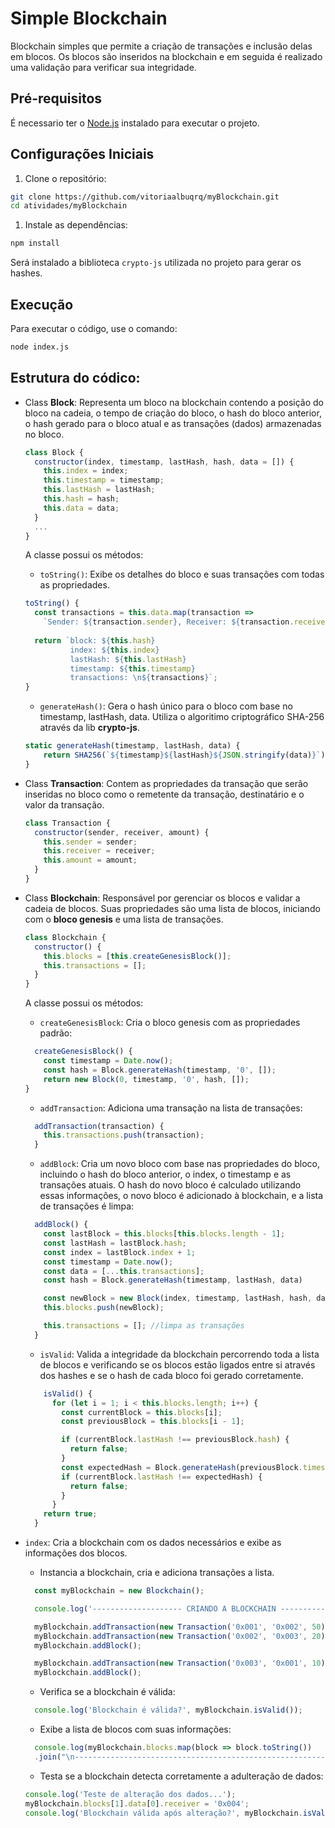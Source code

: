# Simple Blockchain 
Blockchain simples que permite a criação de transações e inclusão delas em blocos. Os blocos são inseridos na blockchain e em seguida é realizado uma validação para verificar sua integridade.

## Pré-requisitos
É necessario ter o [Node.js](https://nodejs.org/) instalado para executar o projeto.

## Configurações Iniciais

1. Clone o repositório:
  ```bash
  git clone https://github.com/vitoriaalbuqrq/myBlockchain.git
  cd atividades/myBlockchain
  ```
1. Instale as dependências:
  ```bash
  npm install
  ```
  Será instalado a biblioteca `crypto-js` utilizada no projeto para gerar os hashes.

## Execução
Para executar o código, use o comando:
```bash
node index.js
```
## Estrutura do códico:
- Class **Block**:
    Representa um bloco na blockchain contendo a posição do bloco na cadeia, o tempo de criação do bloco, o hash do bloco anterior, o hash gerado para o bloco atual e as transações (dados) armazenadas no bloco.
  
  ```javascript
  class Block {
    constructor(index, timestamp, lastHash, hash, data = []) {
      this.index = index;
      this.timestamp = timestamp;
      this.lastHash = lastHash;
      this.hash = hash; 
      this.data = data; 
    }
    ...
  }
  ```
  
  A classe possui os métodos:
  - `toString()`: Exibe os detalhes do bloco e suas transações com todas as propriedades.
  ```javascript
  toString() {
    const transactions = this.data.map(transaction => 
      `Sender: ${transaction.sender}, Receiver: ${transaction.receiver}, Amount: ${transaction.amount}`).join("\n");
    
    return `block: ${this.hash}
            index: ${this.index}
            lastHash: ${this.lastHash}
            timestamp: ${this.timestamp}
            transactions: \n${transactions}`;
  }
  ```
  - `generateHash()`: Gera o hash único para o bloco com base no timestamp, lastHash, data. Utiliza o algoritimo criptográfico SHA-256 através da lib **crypto-js**.

  ```javascript
  static generateHash(timestamp, lastHash, data) {
      return SHA256(`${timestamp}${lastHash}${JSON.stringify(data)}`).toString();
  }
  ```

- Class **Transaction**: Contem as propriedades da transação que serão inseridas no bloco como o remetente da transação, destinatário e o valor da transação.
  ```javascript
  class Transaction {
    constructor(sender, receiver, amount) {
      this.sender = sender;
      this.receiver = receiver;
      this.amount = amount;
    }
  }
  ```

- Class **Blockchain**: Responsável por gerenciar os blocos e validar a cadeia de blocos. Suas propriedades são uma lista de blocos, iniciando com o **bloco genesis** e uma lista de transações.
  ```javascript
  class Blockchain {
    constructor() {
      this.blocks = [this.createGenesisBlock()]; 
      this.transactions = [];
    }
  }
  ```
  
  A classe possui os métodos:
  - `createGenesisBlock`: Cria o bloco genesis com as propriedades padrão:
  ```javascript
    createGenesisBlock() {
      const timestamp = Date.now(); 
      const hash = Block.generateHash(timestamp, '0', []); 
      return new Block(0, timestamp, '0', hash, []);
  }
  ```
  - `addTransaction`: Adiciona uma transação na lista de transações:
  ```javascript
    addTransaction(transaction) {
      this.transactions.push(transaction);
    }
  ```
  - `addBlock`: Cria um novo bloco com base nas propriedades do bloco, incluindo o hash do bloco anterior, o index, o timestamp e as transações atuais. O hash do novo bloco é calculado utilizando essas informações, o novo bloco é adicionado à blockchain, e a lista de transações é limpa:
  ```javascript
    addBlock() {
      const lastBlock = this.blocks[this.blocks.length - 1]; 
      const lastHash = lastBlock.hash;
      const index = lastBlock.index + 1;
      const timestamp = Date.now();
      const data = [...this.transactions];
      const hash = Block.generateHash(timestamp, lastHash, data)

      const newBlock = new Block(index, timestamp, lastHash, hash, data);
      this.blocks.push(newBlock);

      this.transactions = []; //limpa as transações
    }
  ```
  - `isValid`: Valida a integridade da blockchain percorrendo toda a lista de blocos e verificando se os blocos estão ligados entre si através dos hashes e se o hash de cada bloco foi gerado corretamente.
  ```javascript
      isValid() {
        for (let i = 1; i < this.blocks.length; i++) {
          const currentBlock = this.blocks[i];
          const previousBlock = this.blocks[i - 1];

          if (currentBlock.lastHash !== previousBlock.hash) {
            return false;
          }
          const expectedHash = Block.generateHash(previousBlock.timestamp, previousBlock.lastHash, previousBlock.data);
          if (currentBlock.lastHash !== expectedHash) {
            return false;
          }
        }
      return true;
    }
  ```

- `index`: Cria a blockchain com os dados necessários e exibe as informações dos blocos.
  - Instancia a blockchain, cria e adiciona transações a lista.
  ```javascript
    const myBlockchain = new Blockchain();

    console.log('-------------------- CRIANDO A BLOCKCHAIN --------------------');

    myBlockchain.addTransaction(new Transaction('0x001', '0x002', 50));
    myBlockchain.addTransaction(new Transaction('0x002', '0x003', 20));
    myBlockchain.addBlock();

    myBlockchain.addTransaction(new Transaction('0x003', '0x001', 10));
    myBlockchain.addBlock();
    ```
  - Verifica se a blockchain é válida:
  ```javascript
    console.log('Blockchain é válida?', myBlockchain.isValid());      
  ```
  - Exibe a lista de blocos com suas informações:
  ```javascript
    console.log(myBlockchain.blocks.map(block => block.toString())
    .join("\n--------------------------------------------------------------\n")); 
  ```
  - Testa se a blockchain detecta corretamente a adulteração de dados:
  ```javascript
  console.log('Teste de alteração dos dados...');
  myBlockchain.blocks[1].data[0].receiver = '0x004'; 
  console.log('Blockchain válida após alteração?', myBlockchain.isValid());
  ```


  


